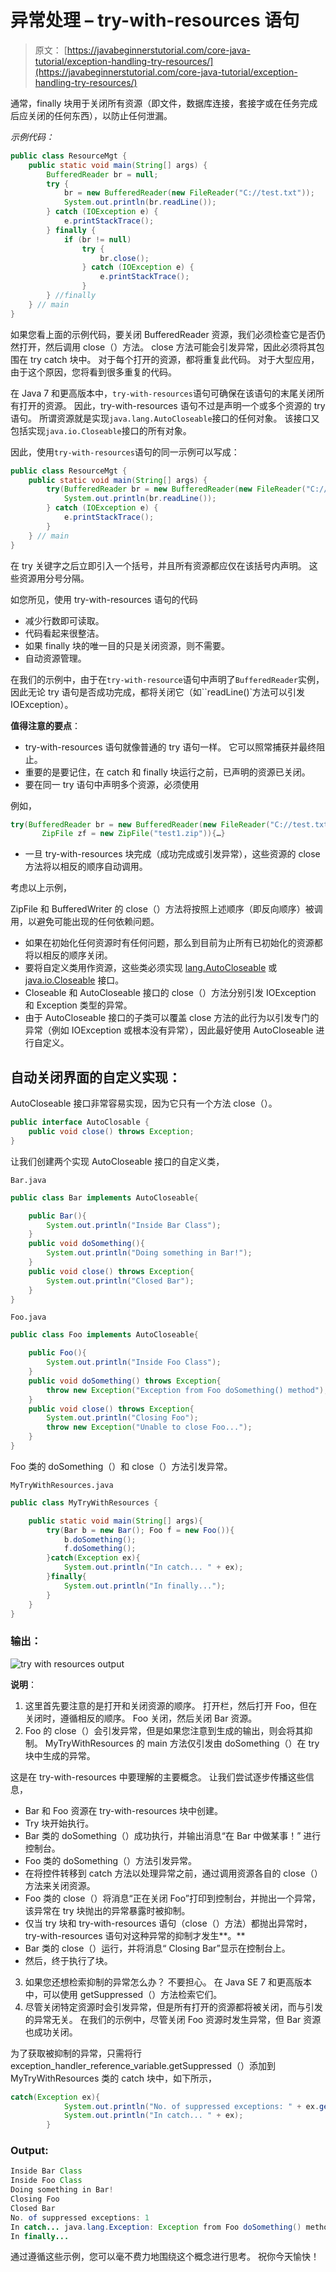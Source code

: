 # 异常处理 – try-with-resources 语句

> 原文： [https://javabeginnerstutorial.com/core-java-tutorial/exception-handling-try-resources/](https://javabeginnerstutorial.com/core-java-tutorial/exception-handling-try-resources/)

通常，finally 块用于关闭所有资源（即文件，数据库连接，套接字或在任务完成后应关闭的任何东西），以防止任何泄漏。

*示例代码：*

```java
public class ResourceMgt {
	public static void main(String[] args) {
		BufferedReader br = null;
		try {
			br = new BufferedReader(new FileReader("C://test.txt"));
			System.out.println(br.readLine());
		} catch (IOException e) {
			e.printStackTrace();
		} finally {
			if (br != null)
				try {
					br.close();
				} catch (IOException e) {
					e.printStackTrace();
				}
		} //finally
	} // main
}
```

如果您看上面的示例代码，要关闭 BufferedReader 资源，我们必须检查它是否仍然打开，然后调用 close（）方法。 close 方法可能会引发异常，因此必须将其包围在 try catch 块中。 对于每个打开的资源，都将重复此代码。 对于大型应用，由于这个原因，您将看到很多重复的代码。

在 Java 7 和更高版本中，`try-with-resources`语句可确保在该语句的末尾关闭所有打开的资源。 因此，try-with-resources 语句不过是声明一个或多个资源的 try 语句。 所谓资源就是实现`java.lang.AutoCloseable`接口的任何对象。 该接口又包括实现`java.io.Closeable`接口的所有对象。

因此，使用`try-with-resources`语句的同一示例可以写成：

```java
public class ResourceMgt {
	public static void main(String[] args) {
		try(BufferedReader br = new BufferedReader(new FileReader("C://test.txt"))){
			System.out.println(br.readLine());
		} catch (IOException e) {
			e.printStackTrace();
		} 
	} // main
}
```

在 try 关键字之后立即引入一个括号，并且所有资源都应仅在该括号内声明。 这些资源用分号分隔。

如您所见，使用 try-with-resources 语句的代码

*   减少行数即可读取。
*   代码看起来很整洁。
*   如果 finally 块的唯一目的只是关闭资源，则不需要。
*   自动资源管理。

在我们的示例中，由于在`try-with-resource`语句中声明了`BufferedReader`实例，因此无论 try 语句是否成功完成，都将关闭它（如``readLine()`方法可以引发 IOException）。

**值得注意的要点**：

*   try-with-resources 语句就像普通的 try 语句一样。 它可以照常捕获并最终阻止。
*   重要的是要记住，在 catch 和 finally 块运行之前，已声明的资源已关闭。
*   要在同一 try 语句中声明多个资源，必须使用

例如，

```java
try(BufferedReader br = new BufferedReader(new FileReader("C://test.txt")); 
       ZipFile zf = new ZipFile("test1.zip")){…}
```

*   一旦 try-with-resources 块完成（成功完成或引发异常），这些资源的 close 方法将以相反的顺序自动调用。

考虑以上示例，

ZipFile 和 BufferedWriter 的 close（）方法将按照上述顺序（即反向顺序）被调用，以避免可能出现的任何依赖问题。

*   如果在初始化任何资源时有任何问题，那么到目前为止所有已初始化的资源都将以相反的顺序关闭。
*   要将自定义类用作资源，这些类必须实现 [lang.AutoCloseable](https://docs.oracle.com/javase/8/docs/api/java/lang/AutoCloseable.html) 或 [java.io.Closeable](https://docs.oracle.com/javase/8/docs/api/java/io/Closeable.html) 接口。
*   Closeable 和 AutoCloseable 接口的 close（）方法分别引发 IOException 和 Exception 类型的异常。
*   由于 AutoCloseable 接口的子类可以覆盖 close 方法的此行为以引发专门的异常（例如 IOException 或根本没有异常），因此最好使用 AutoCloseable 进行自定义。

## 自动关闭界面的自定义实现：

AutoCloseable 接口非常容易实现，因为它只有一个方法 close（）。

```java
public interface AutoClosable {
    public void close() throws Exception;
}
```

让我们创建两个实现 AutoCloseable 接口的自定义类，

`Bar.java`

```java
public class Bar implements AutoCloseable{

	public Bar(){
		System.out.println("Inside Bar Class");
	}
	public void doSomething(){
		System.out.println("Doing something in Bar!");
	}
	public void close() throws Exception{
		System.out.println("Closed Bar");
	}
}
```

`Foo.java`

```java
public class Foo implements AutoCloseable{

	public Foo(){
		System.out.println("Inside Foo Class");
	}
	public void doSomething() throws Exception{
		throw new Exception("Exception from Foo doSomething() method");
	}
	public void close() throws Exception{
		System.out.println("Closing Foo");
		throw new Exception("Unable to close Foo...");
	}
}
```

Foo 类的 doSomething（）和 close（）方法引发异常。

`MyTryWithResources.java`

```java
public class MyTryWithResources {

	public static void main(String[] args){
		try(Bar b = new Bar(); Foo f = new Foo()){
			b.doSomething();
			f.doSomething();
		}catch(Exception ex){
			System.out.println("In catch... " + ex);
		}finally{
			System.out.println("In finally...");
		}
	}
}
```

### 输出：

![try with resources output](img/0a4187305e38068412cde02dfaef305e.png)

**说明**：

1.  这里首先要注意的是打开和关闭资源的顺序。 打开栏，然后打开 Foo，但在关闭时，遵循相反的顺序。 Foo 关闭，然后关闭 Bar 资源。
2.  Foo 的 close（）会引发异常，但是如果您注意到生成的输出，则会将其抑制。 MyTryWithResources 的 main 方法仅引发由 doSomething（）在 try 块中生成的异常。

这是在 try-with-resources 中要理解的主要概念。 让我们尝试逐步传播这些信息，

*   Bar 和 Foo 资源在 try-with-resources 块中创建。
*   Try 块开始执行。
*   Bar 类的 doSomething（）成功执行，并输出消息“在 Bar 中做某事！” 进行控制台。
*   Foo 类的 doSomething（）方法引发异常。
*   在将控件转移到 catch 方法以处理异常之前，通过调用资源各自的 close（）方法来关闭资源。
*   Foo 类的 close（）将消息“正在关闭 Foo”打印到控制台，并抛出一个异常，该异常在 try 块抛出的异常暴露时被抑制。
*   仅当 try 块和 try-with-resources 语句（close（）方法）都抛出异常时，try-with-resources 语句对这种异常的抑制才发生**。**
*   Bar 类的 close（）运行，并将消息“ Closing Bar”显示在控制台上。
*   然后，终于执行了块。

3.  如果您还想检索抑制的异常怎么办？ 不要担心。 在 Java SE 7 和更高版本中，可以使用 getSuppressed（）方法检索它们。
4.  尽管关闭特定资源时会引发异常，但是所有打开的资源都将被关闭，而与引发的异常无关。 在我们的示例中，尽管关闭 Foo 资源时发生异常，但 Bar 资源也成功关闭。

为了获取被抑制的异常，只需将行 exception_handler_reference_variable.getSuppressed（）添加到 MyTryWithResources 类的 catch 块中，如下所示，

```java
catch(Exception ex){
			System.out.println("No. of suppressed exceptions: " + ex.getSuppressed().length);
			System.out.println("In catch... " + ex);
		}
```

### Output:

```java
Inside Bar Class
Inside Foo Class
Doing something in Bar!
Closing Foo
Closed Bar
No. of suppressed exceptions: 1
In catch... java.lang.Exception: Exception from Foo doSomething() method
In finally...
```

通过遵循这些示例，您可以毫不费力地围绕这个概念进行思考。 祝你今天愉快！

